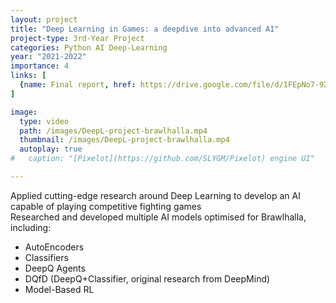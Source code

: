 ```yaml
---
layout: project
title: "Deep Learning in Games: a deepdive into advanced AI"
project-type: 3rd-Year Project
categories: Python AI Deep-Learning
year: "2021-2022"
importance: 4
links: [
  {name: Final report, href: https://drive.google.com/file/d/1FEpNo7-92uGZv6gBoDTsEIz4tg0XtvTf/view?usp=drive_link},
]

image:
  type: video
  path: /images/DeepL-project-brawlhalla.mp4
  thumbnail: /images/DeepL-project-brawlhalla.mp4
  autoplay: true
#   caption: "[Pixelot](https://github.com/SLYGM/Pixelot) engine UI"

---
```


Applied cutting-edge research around Deep Learning to develop an AI capable of playing competitive fighting games<br>
Researched and developed multiple AI models optimised for Brawlhalla, including:<br>
 - AutoEncoders
 - Classifiers
 - DeepQ Agents
 - DQfD (DeepQ+Classifier, original research from DeepMind)
 - Model-Based RL
